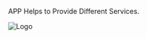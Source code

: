 APP Helps to Provide Different Services.

![Logo](https://github.com/username/repo/blob/branch/images/logo.png?raw=true)
